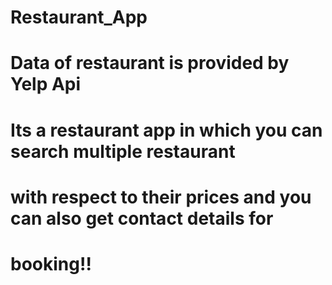 # Restaurant_App

# Data of restaurant is provided by Yelp Api

# Its a restaurant app in which you can search multiple restaurant 
# with respect to their prices and you can also get contact details for 
# booking!! 
